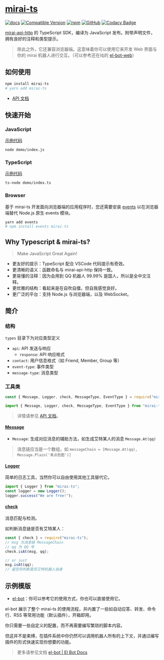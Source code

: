 # [mirai-ts](https://github.com/YunYouJun/mirai-ts)

[![docs](https://github.com/YunYouJun/mirai-ts/workflows/docs/badge.svg)](https://www.yunyoujun.cn/mirai-ts/)
[![Compatible Version](https://img.shields.io/badge/mirai--api--http-v1.9.8-blue)](https://github.com/project-mirai/mirai-api-http)
[![npm](https://img.shields.io/npm/v/mirai-ts)](https://www.npmjs.com/package/mirai-ts)
[![GitHub](https://img.shields.io/github/license/YunYouJun/mirai-ts)](https://github.com/YunYouJun/mirai-ts)
[![Codacy Badge](https://app.codacy.com/project/badge/Grade/9b332231afb643df83b59cc8b4188278)](https://www.codacy.com/gh/YunYouJun/mirai-ts/dashboard?utm_source=github.com&utm_medium=referral&utm_content=YunYouJun/mirai-ts&utm_campaign=Badge_Grade)

<!-- [![GitHub release (latest SemVer)](https://img.shields.io/github/v/release/project-mirai/mirai-api-http?label=mirai-api-http)](https://github.com/project-mirai/mirai-api-http) -->

[mirai-api-http](https://github.com/mamoe/mirai-api-http) 的 TypeScript SDK，编译为 JavaScript 发布。附带声明文件，拥有良好的注释和类型提示。

> 除此之外，它还兼容浏览器端。这意味着你可以使用它来开发 Web 界面与你的 mirai 机器人进行交互。（可以参考还在咕的 [el-bot-web](https://github.com/ElpsyCN/el-bot-web)）

## 如何使用

```sh
npm install mirai-ts
# yarn add mirai-ts
```

- [API 文档](https://www.yunyoujun.cn/mirai-ts/)

## 快速开始

### JavaScript

[示例代码](./demo/index.js)

```sh
node demo/index.js
```

### TypeScript

[示例代码](./demo/index.ts)

```sh
ts-node demo/index.ts
```

### Browser

基于 mirai-ts 开发面向浏览器端的应用程序时，您还需要安装 [events](https://github.com/browserify/events) 以在浏览器端替代 Node.js 原生 events 模块。

```sh
yarn add events
# npm install events mirai-ts
```

## Why Typescript & mirai-ts?

> Make JavaScript Great Again!

- 更友好的提示：TypeScript 配合 VSCode 代码提示有奇效。
- 更清晰的语义：函数命名与 mirai-api-http 保持一致。
- 更易懂的注释：因为会用到 QQ 机器人 99.99% 是国人，所以是全中文注释。
- 更优雅的结构：看起来是在自吹自擂，但自我感觉良好。
- 更广泛的平台：支持 Node.js 与浏览器端，以及 WebSocket。

## 简介

### 结构

`types` 目录下为对应类型定义

- `api`: API 发送与响应
  - `response`: API 响应格式
- `contact`: 用户信息格式（如 Friend, Member, Group 等）
- `event-type`: 事件类型
- `message-type`: 消息类型

### 工具类

```js
const { Message, Logger, check, MessageType, EventType } = require("mirai-ts");
```

```ts
import { Message, Logger, check, MessageType, EventType } from "mirai-ts";
```

> 详情请参见 [API 文档](https://www.yunyoujun.cn/mirai-ts/)。

#### [Message](https://www.yunyoujun.cn/mirai-ts/modules.html#message)

- `Message`: 生成对应消息的辅助方法，如生成艾特某人的消息 `Message.At(qq)`

> 消息链应当是一个数组，如 `messageChain = [Message.At(qq), Message.Plain('来点色图')]`

#### [Logger](https://www.yunyoujun.cn/mirai-ts/classes/logger.html)

简单的日志工具，当然你可以自由使用其他工具替代它。

```ts
import { Logger } from "mirai-ts";
const logger = new Logger();
logger.success("We are free!");
```

#### [check](https://www.yunyoujun.cn/mirai-ts/modules/check.html)

消息匹配与检测。

如判断消息链是否有艾特某人：

```js
const { check } = require("mirai-ts");
// msg 为消息链 MessageChain
// qq 为 QQ 号
check.isAt(msg, qq);

// or just
msg.isAt(qq);
// 留空则判断是否艾特机器人自身
```

## 示例模版

- [el-bot](https://github.com/YunYouJun/el-bot/)：你可以参考它的使用方式，你也可以直接使用它。

el-bot 展示了整个 mirai-ts 的使用流程，并内置了一些如自动应答、转发、命令行、RSS 等常用功能（默认插件），开箱即用。

你只需要一些自定义的配置，而不再需要编写繁琐的脚本内容。

但这并不是束缚，在插件系统中你仍然可以调用机器人所有的上下文，并通过编写插件的形式快速实现你想要的功能。

> 更多请参见文档 [el-bot | El Bot Docs](https://docs.bot.elpsy.cn/)
